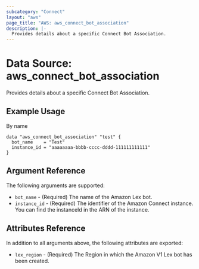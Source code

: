 ```yaml
---
subcategory: "Connect"
layout: "aws"
page_title: "AWS: aws_connect_bot_association"
description: |-
  Provides details about a specific Connect Bot Association.
---
```


# Data Source: aws_connect_bot_association

Provides details about a specific Connect Bot Association.

## Example Usage
By name

```hcl
data "aws_connect_bot_association" "test" {
  bot_name    = "Test"
  instance_id = "aaaaaaaa-bbbb-cccc-dddd-111111111111"
}
```

## Argument Reference

The following arguments are supported:

* `bot_name` - (Required) The name of the Amazon Lex bot.
* `instance_id` - (Required) The identifier of the Amazon Connect instance. You can find the instanceId in the ARN of the instance.

## Attributes Reference

In addition to all arguments above, the following attributes are exported:

* `lex_region` - (Required) The Region in which the Amazon V1 Lex bot has been created.
